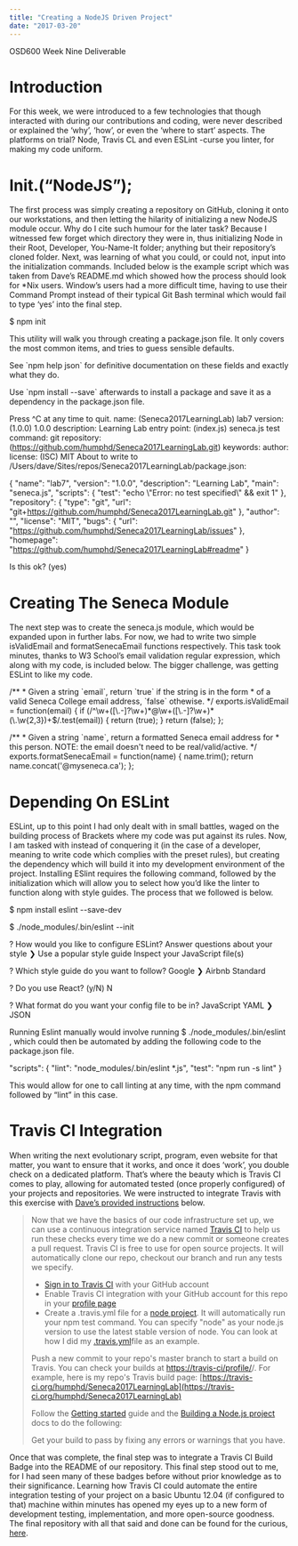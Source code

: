 ```yaml
---
title: "Creating a NodeJS Driven Project"
date: "2017-03-20"
---
```


OSD600 Week Nine Deliverable

# Introduction

For this week, we were introduced to a few technologies that though interacted with during our contributions and coding, were never described or explained the ‘why’, ‘how’, or even the ‘where to start’ aspects. The platforms on trial? Node, Travis CL and even ESLint -curse you linter, for making my code uniform.

# Init.(“NodeJS”);

The first process was simply creating a repository on GitHub, cloning it onto our workstations, and then letting the hilarity of initializing a new NodeJS module occur. Why do I cite such humour for the later task? Because I witnessed few forget which directory they were in, thus initializing Node in their Root, Developer, You-Name-It folder; anything but their repository’s cloned folder. Next, was learning of what you could, or could not, input into the initialization commands. Included below is the example script which was taken from Dave’s README.md which showed how the process should look for \*Nix users. Window’s users had a more difficult time, having to use their Command Prompt instead of their typical Git Bash terminal which would fail to type ‘yes’ into the final step.

$ npm init

This utility will walk you through creating a package.json file.
It only covers the most common items, and tries to guess sensible defaults.

See \`npm help json\` for definitive documentation on these fields
and exactly what they do.

Use \`npm install <pkg> --save\` afterwards to install a package and
save it as a dependency in the package.json file.

Press ^C at any time to quit.
name: (Seneca2017LearningLab) lab7
version: (1.0.0) 1.0.0
description: Learning Lab
entry point: (index.js) seneca.js
test command:
git repository: (https://github.com/humphd/Seneca2017LearningLab.git)
keywords:
author:
license: (ISC) MIT
About to write to /Users/dave/Sites/repos/Seneca2017LearningLab/package.json:

{
  "name": "lab7",
  "version": "1.0.0",
  "description": "Learning Lab",
  "main": "seneca.js",
  "scripts": {
    "test": "echo \\"Error: no test specified\\" && exit 1"
  },
  "repository": {
    "type": "git",
    "url": "git+https://github.com/humphd/Seneca2017LearningLab.git"
  },
  "author": "",
  "license": "MIT",
  "bugs": {
    "url": "https://github.com/humphd/Seneca2017LearningLab/issues"
  },
  "homepage": "https://github.com/humphd/Seneca2017LearningLab#readme"
}

Is this ok? (yes)

# Creating The Seneca Module

The next step was to create the seneca.js module, which would be expanded upon in further labs. For now, we had to write two simple isValidEmail and formatSenecaEmail functions respectively. This task took minutes, thanks to W3 School’s email validation regular expression, which along with my code, is included below. The bigger challenge, was getting ESLint to like my code.

/\*\*
 \* Given a string \`email\`, return \`true\` if the string is in the form
 \* of a valid Seneca College email address, \`false\` othewise.
 \*/
exports.isValidEmail = function(email) {
  if (/^\\w+(\[\\.-\]?\\w+)\*@\\w+(\[\\.-\]?\\w+)\*(\\.\\w{2,3})+$/.test(email)) {
  	return (true);
  }
  return (false);
};

/\*\*
 \* Given a string \`name\`, return a formatted Seneca email address for
 \* this person. NOTE: the email doesn't need to be real/valid/active.
 \*/
exports.formatSenecaEmail = function(name) {
  name.trim();
  return name.concat('@myseneca.ca');
};

# Depending On ESLint

ESLint, up to this point I had only dealt with in small battles, waged on the building process of Brackets where my code was put against its rules. Now, I am tasked with instead of conquering it (in the case of a developer, meaning to write code which complies with the preset rules), but creating the dependency which will build it into my development environment of the project. Installing ESlint requires the following command, followed by the initialization which will allow you to select how you’d like the linter to function along with style guides. The process that we followed is below.

$ npm install eslint --save-dev

$ ./node\_modules/.bin/eslint --init

? How would you like to configure ESLint?
  Answer questions about your style
❯ Use a popular style guide
  Inspect your JavaScript file(s)

? Which style guide do you want to follow?
  Google
❯ Airbnb
  Standard

? Do you use React? (y/N) N

? What format do you want your config file to be in?
  JavaScript
  YAML
❯ JSON

Running Eslint manually would involve running $ ./node\_modules/.bin/eslint , which could then be automated by adding the following code to the package.json file.

"scripts": {
  "lint": "node\_modules/.bin/eslint \*.js",
  "test": "npm run -s lint"
}

This would allow for one to call linting at any time, with the npm command followed by “lint” in this case.

# Travis CI Integration

When writing the next evolutionary script, program, even website for that matter, you want to ensure that it works, and once it does ‘work’, you double check on a dedicated platform. That’s where the beauty which is Travis CI comes to play, allowing for automated tested (once properly configured) of your projects and repositories. We were instructed to integrate Travis with this exercise with [Dave’s provided instructions](https://github.com/humphd/Seneca2017LearningLab) below.

> Now that we have the basics of our code infrastructure set up, we can use a continuous integration service named [Travis CI](https://travis-ci.org/) to help us run these checks every time we do a new commit or someone creates a pull request. Travis CI is free to use for open source projects. It will automatically clone our repo, checkout our branch and run any tests we specify.
> 
> - [Sign in to Travis CI](https://docs.travis-ci.com/user/getting-started/) with your GitHub account
> - Enable Travis CI integration with your GitHub account for this repo in your [profile page](https://travis-ci.org/profile)
> - Create a .travis.yml file for a [node project](https://docs.travis-ci.com/user/languages/javascript-with-nodejs/). It will automatically run your npm test command. You can specify "node" as your node.js version to use the latest stable version of node. You can look at how I did my [.travis.yml](https://github.com/humphd/Seneca2017LearningLab/blob/master/.travis.yml)file as an example.
> 
> Push a new commit to your repo's master branch to start a build on Travis. You can check your builds at [https://travis-ci/profile/](https://travis-ci/profile/)/. For example, here is my repo's Travis build page: [https://travis-ci.org/humphd/Seneca2017LearningLab](https://travis-ci.org/humphd/Seneca2017LearningLab)
> 
> Follow the [Getting started](https://docs.travis-ci.com/user/getting-started/) guide and the [Building a Node.js project](https://docs.travis-ci.com/user/languages/javascript-with-nodejs/) docs to do the following:
> 
> Get your build to pass by fixing any errors or warnings that you have.

Once that was complete, the final step was to integrate a Travis CI Build Badge into the README of our repository. This final step stood out to me, for I had seen many of these badges before without prior knowledge as to their significance. Learning how Travis CI could automate the entire integration testing of your project on a basic Ubuntu 12.04 (if configured to that) machine within minutes has opened my eyes up to a new form of development testing, implementation, and more open-source goodness. The final repository with all that said and done can be found for the curious, [here](https://github.com/raygervais/OSD6002017).
